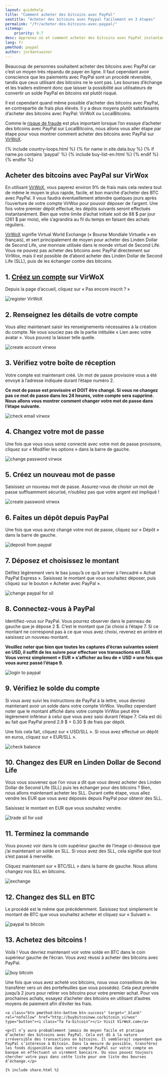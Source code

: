 ```yaml
---
layout: guidehelp
title: "Comment acheter des bitcoins avec PayPal"
seotitle: "Acheter des bitcoins avec Paypal facilement en 3 étapes"
permalink: "/fr/acheter-des-bitcoins-avec-paypal/"
sitemap:
    priority: 0.7
desc: Apprenez où et comment acheter des bitcoins avec PayPal instantanément dans ce guide vous guidant étape par étape.    
lang: fr
pmethod: paypal
author: jordantuwiner
---
```

<div class="col-sm-12">
<p>Beaucoup de personnes souhaitent acheter des bitcoins avec PayPal car c’est un moyen très répandu de payer en ligne.  Il faut cependant avoir conscience que les paiements avec PayPal sont un procédé réversible, tandis que ceux utilisant des bitcoins ne le sont pas. Les bourses d’échange et les traders estiment donc que laisser la possibilité aux utilisateurs de convertir un solde PayPal en bitcoins est plutôt risqué.</p>

<p>Il est cependant quand même possible d’acheter des bitcoins avec PayPal, en contrepartie de frais plus élevés. Il y a deux moyens plutôt satisfaisants d’acheter des bitcoins avec PayPal: VirWoX ou LocalBitcoins. </p>

<p>Comme le <a href="https://www.paypal.com/cgi-bin/webscr?cmd=xpt/Help/general/TopQuestion5-outside" target="_blank">risque de fraude</a> est plus important lorsque l’on essaye d’acheter des bitcoins avec PayPal sur LocalBitcoins, nous allons vous aller étape par étape pour vous montrer comment acheter des bitcoins avec PayPal sur <a href="http://buybitcoinww.co/bitcoin_virwox" rel="nofollow" target="_blank">VirWoX</a>.</p>
</div>

<div class="col-sm-12">
	{% include country-loops.html %}
	{% for name in site.data.buy %}
	{% if name.po contains 'paypal' %}
	{% include buy-list-en.html %}
	{% endif %}
	{% endfor %}
</div>

<div class="col-sm-12 small-large-break">
</div>


<div class="col-xs-12">
<h2 class="pp-header">Acheter des bitcoins avec PayPal sur VirWox</h2>

<p>En utilisant <a href="http://buybitcoinww.co/bitcoin_virwox" rel="nofollow" target="_blank">VirWoX</a>, vous payerez environ 9% de frais mais cela restera tout de même le moyen le plus rapide, facile, et bon marché d’acheter des BTC avec PayPal. Il vous faudra éventuellement attendre quelques jours après l’ouverture de votre compte VirWox pour pouvoir déposer de l’argent. Une fois votre premier dépôt effectué, les dépôts suivants seront effectués instantanément. Bien que votre limite d’achat initiale soit de 88 $ par jour (261 $ par mois), elle s’agrandira au fil du temps en faisant des achats réguliers. </p> 

<p><a href="http://buybitcoinww.co/bitcoin_virwox" rel="nofollow" target="_blank">VirWoX</a> signifie Virtual World Exchange (« Bourse Mondiale Virtuelle » en français), et sert principalement de moyen pour acheter des Linden Dollar de Second Life, une monnaie utilisée dans le monde virtuel de Second Life. Vous ne pouvez pas acheter des bitcoins avec PayPal directement sur VirWox, mais il est possible de d’abord acheter des Linden Dollar de Second Life (SLL), puis de les échanger contre des bitcoins.</p> 

<h2>1. <a href="http://buybitcoinww.co/bitcoin_virwox" rel="nofollow" target="_blank">Créez un compte</a> sur VirWoX</h2> 

<p>Depuis la page d’accueil, cliquez sur « Pas encore inscrit ? »</p> 

<p><img src="/img/paypaltobtc/1.png" alt="register VirWoX" class="img-responsive kb-helper" /></p> 

<h2 id="enter-the-details-for-your-account">2. Renseignez les détails de votre compte</h2> 

<p>Vous allez maintenant saisir les renseignements nécessaires à la création du compte. Ne vous souciez pas de la partie intitulée « Lien avec votre avatar ». Vous pouvez la laisser telle quelle. </p> 

<p><img src="/img/paypaltobtc/2.png" alt="create account virwox" class="img-responsive kb-helper" /></p> 

<h2 id="check-your-email">3. Vérifiez votre boîte de réception</h2> 

<p>Votre compte est maintenant créé. Un mot de passe provisoire vous a été envoyé à l’adresse indiquée durant l’étape numéro 2. </p> 

<p><strong>Ce mot de passe est provisoire et DOIT être changé. Si vous ne changez pas ce mot de passe dans les 24 heures, votre compte sera supprimé. Nous allons vous montrer comment changer votre mot de passe dans l’étape suivante.</strong></p> 

<p><img src="/img/paypaltobtc/3.png" alt="check email virwox" class="img-responsive kb-helper" /></p> 

<h2 id="change-your-password">4. Changez votre mot de passe</h2> 

<p>Une fois que vous vous serez connecté avec votre mot de passe provisoire, cliquez sur « Modifier les options » dans la barre de gauche.</p> 

<p><img src="/img/paypaltobtc/4.png" alt="change password virwox" class="img-responsive kb-helper" /></p> 

<h2 id="create-a-new-password">5. Créez un nouveau mot de passe</h2> 

<p>Saisissez un nouveau mot de passe. Assurez-vous de choisir un mot de passe suffisamment sécurisé, n’oubliez pas que votre argent est impliqué ! </p> 

<p><img src="/img/paypaltobtc/5.png" alt="create password virwox" class="img-responsive kb-helper" /></p> 

<h2 id="deposit-from-paypal">6. Faites un dépôt depuis PayPal</h2> 

<p>Une fois que vous aurez changé votre mot de passe, cliquez sur « Dépôt » dans la barre de gauche. </p> 

<p><img src="/img/paypaltobtc/6.png" alt="deposit from paypal" class="img-responsive kb-helper" /></p> 

<h2 id="deposit-and-select-amount">7. Déposez et choisissez le montant</h2> 

<p>Défilez légèrement vers le bas jusqu’à ce qu’à arriver à l’encadré « Achat PayPal Express ». Saisissez le montant que vous souhaitez déposer, puis cliquez sur le bouton « Acheter avec PayPal ». </p> 

<p><img src="/img/paypaltobtc/7.png" alt="change paypal for sll" class="img-responsive kb-helper" /></p> 

<h2 id="login-to-paypal">8. Connectez-vous à PayPal</h2> 

<p>Identifiez-vous sur PayPal. Vous pourrez observer dans le panneau de gauche que je dépose 2 $. C’est le montant que j’ai choisi à l’étape 7. Si ce montant ne correspond pas à ce que vous avez choisi, revenez en arrière et saisissez un nouveau montant. </p> 

<p><strong>Veuillez noter que bien que toutes les captures d’écran suivantes soient en USD, il suffit de les suivre pour effectuer vos transactions en EUR. Vous verrez simplement «  EUR » s’afficher au lieu de «  USD »  une fois que vous aurez passé l’étape 9.</strong></p>

<p><img src="/img/paypaltobtc/8.png" alt="login to paypal" class="img-responsive kb-helper" /></p> 

<h2 id="verify-acccount-balance">9. Vérifiez le solde du compte</h2> 

<p>Si vous avez suivi les instructions de PayPal à la lettre, vous devriez maintenant avoir un solde dans votre compte VirWox. Veuillez cependant noter que le montant affiché dans votre compte VirWox peut être légèrement inférieur à celui que vous avez saisi durant l’étape 7. Cela est dû au fait que PayPal prend 2.9 $ + 0.30 $ de frais par dépôt. </p> 

<p>Une fois cela fait, cliquez sur «  USD/SLL ». Si vous avez effectué un dépôt en euros, cliquez sur « EUR/SLL ». </p> 

<p><img src="/img/paypaltobtc/9.png" alt="check balance" class="img-responsive kb-helper" /></p> 

<h2 id="trade-usd-for-second-life-lindens">10. Changez des EUR en Linden Dollar de Second Life</h2> 

<p>Vous vous souvenez que l’on vous a dit que vous devez acheter des Linden Dollar de Second Life (SLL) puis les échanger pour des bitcoins ? Bien, nous allons maintenant acheter les SLL. Durant cette étape, vous allez vendre les EUR que vous avez déposés depuis PayPal pour obtenir des SLL. </p> 

<p>Saisissez le montant en EUR que vous souhaitez vendre. </p> 

<p><img src="/img/paypaltobtc/10.png" alt="trade sll for usd" class="img-responsive kb-helper" /></p> 

<h2 id="complete-order">11. Terminez la commande</h2> 

<p>Vous pouvez voir dans le coin supérieur gauche de l’image ci-dessous que j’ai maintenant un solde en SLL. Si vous avez des SLL, cela signifie que tout s’est passé à merveille. </p> 

<p>Cliquez maintenant sur « BTC/SLL » dans la barre de gauche. Nous allons changez nos SLL en bitcoins. </p> 

<p><img src="/img/paypaltobtc/11.png" alt="exchange" class="img-responsive kb-helper" /></p> 

<h2 id="trade-sll-for-btc">12. Changez des SLL en BTC</h2> 

<p>Le procédé est le même que précédemment. Saisissez tout simplement le montant de BTC que vous souhaitez acheter et cliquez sur « Suivant ». </p> 

<p><img src="/img/paypaltobtc/12.png" alt="paypal to bitcoin" class="img-responsive kb-helper" /></p> 

<h2 id="buy-bitcoin">13. Achetez des bitcoins !</h2> 

<p>Voilà ! Vous devriez maintenant voir votre solde en BTC dans le coin supérieur gauche de l’écran. Vous avez réussi à acheter des bitcoins avec PayPal. </p> 

<p><img src="/img/paypaltobtc/13.png" alt="buy bitcoin" class="img-responsive kb-helper" /></p> 

<p>Une fois que vous avez acheté vos bitcoins, nous vous conseillons de les transférer vers un des portefeuilles que vous possédez. Cela peut prendre jusqu’à 2 jours pour retirer vos bitcoins pour votre premier achat. Pour vos prochaines achats, essayez d’acheter des bitcoins en utilisant d’autres moyens de paiement afin d’éviter les frais.</p> 
	
	<a class="btn pmethod-btn-bottom btn-success" target="_blank" rel="nofollow" href="http://buybitcoinww.co/bitcoin_virwox" type="button"><i class="fa fa-bitcoin"></i> Visit VirWoX.com</a>
	
	<p>Il n’y aura probablement jamais de moyen facile et pratique d’acheter des bitcoins avec PayPal. Cela est dû à la nature irréversible des transactions en bitcoins. Il semblerait cependant que PayPal s’intéresse à Bitcoin. Dans la mesure du possible, transférez les fonds disponibles dans votre compte PayPal sur votre compte en banque en effectuant un virement bancaire. Ou vous pouvez toujours chercher votre pays dans cette liste pour une liste des bourses d’échange.</p>
	
	{% include share.html %}
</div>